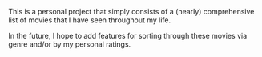 This is a personal project that simply consists of a (nearly) comprehensive list of movies that I have seen throughout my life. 

In the future, I hope to add features for sorting through these movies via genre and/or by my personal ratings.
